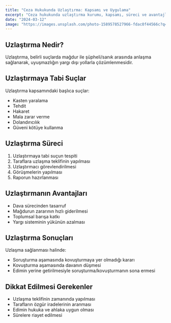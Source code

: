 ```yaml
---
title: "Ceza Hukukunda Uzlaştırma: Kapsamı ve Uygulama"
excerpt: "Ceza hukukunda uzlaştırma kurumu, kapsamı, süreci ve avantajları hakkında detaylı bilgi."
date: "2024-03-12"
image: "https://images.unsplash.com/photo-1589578527966-fdac0f44566c?q=80"
---
```


## Uzlaştırma Nedir?

Uzlaştırma, belirli suçlarda mağdur ile şüpheli/sanık arasında anlaşma sağlanarak, uyuşmazlığın yargı dışı yollarla çözümlenmesidir.

## Uzlaştırmaya Tabi Suçlar

Uzlaştırma kapsamındaki başlıca suçlar:
- Kasten yaralama
- Tehdit
- Hakaret
- Mala zarar verme
- Dolandırıcılık
- Güveni kötüye kullanma

## Uzlaştırma Süreci

1. Uzlaştırmaya tabi suçun tespiti
2. Taraflara uzlaşma teklifinin yapılması
3. Uzlaştırmacı görevlendirilmesi
4. Görüşmelerin yapılması
5. Raporun hazırlanması

## Uzlaştırmanın Avantajları

- Dava sürecinden tasarruf
- Mağdurun zararının hızlı giderilmesi
- Toplumsal barışa katkı
- Yargı sisteminin yükünün azalması

## Uzlaştırma Sonuçları

Uzlaşma sağlanması halinde:
- Soruşturma aşamasında kovuşturmaya yer olmadığı kararı
- Kovuşturma aşamasında davanın düşmesi
- Edimin yerine getirilmesiyle soruşturma/kovuşturmanın sona ermesi

## Dikkat Edilmesi Gerekenler

- Uzlaşma teklifinin zamanında yapılması
- Tarafların özgür iradelerinin aranması
- Edimin hukuka ve ahlaka uygun olması
- Sürelere riayet edilmesi 